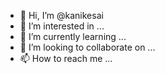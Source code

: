 - 👋 Hi, I’m @kanikesai
- 👀 I’m interested in ...
- 🌱 I’m currently learning ...
- 💞️ I’m looking to collaborate on ...
- 📫 How to reach me ...

<!---
kanikesai/kanikesai is a ✨ special ✨ repository because its `README.md` (this file) appears on your GitHub profile.
You can click the Preview link to take a look at your changes.
--->

